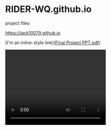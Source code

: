 # RIDER-WQ.github.io
project files

https://jack10079.github.io

[I'm an inline-style link]([Final Project PPT.pdf](https://github.com/RIDER-WQ/RIDER-WQ.github.io/blob/main/Final%20Project%20PPT.pdf))


<video width="320" height="240" autoplay>
  <source src="model.mp4" type="video/mp4">
  <source src="model.ogg" type="video/ogg">
Your browser does not support the video tag.
</video>
